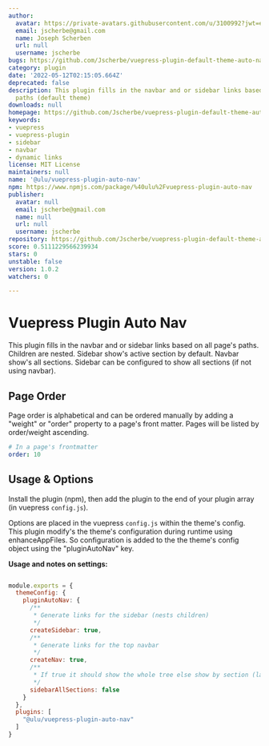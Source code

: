 ```yaml
---
author:
  avatar: https://private-avatars.githubusercontent.com/u/3100992?jwt=eyJhbGciOiJIUzI1NiIsInR5cCI6IkpXVCJ9.eyJpc3MiOiJnaXRodWIuY29tIiwiYXVkIjoicmF3LmdpdGh1YnVzZXJjb250ZW50LmNvbSIsImtleSI6ImtleTEiLCJleHAiOjE3MzQ2NzE0NjAsIm5iZiI6MTczNDY3MDI2MCwicGF0aCI6Ii91LzMxMDA5OTIifQ.lbYPkQFRXgIWMKk2Jpv6nYVKZ3Xl8E8nN5DBntHX4uo&v=4
  email: jscherbe@gmail.com
  name: Joseph Scherben
  url: null
  username: jscherbe
bugs: https://github.com/Jscherbe/vuepress-plugin-default-theme-auto-nav/issues
category: plugin
date: '2022-05-12T02:15:05.664Z'
deprecated: false
description: This plugin fills in the navbar and or sidebar links based on all page's
  paths (default theme)
downloads: null
homepage: https://github.com/Jscherbe/vuepress-plugin-default-theme-auto-nav#readme
keywords:
- vuepress
- vuepress-plugin
- sidebar
- navbar
- dynamic links
license: MIT License
maintainers: null
name: '@ulu/vuepress-plugin-auto-nav'
npm: https://www.npmjs.com/package/%40ulu%2Fvuepress-plugin-auto-nav
publisher:
  avatar: null
  email: jscherbe@gmail.com
  name: null
  url: null
  username: jscherbe
repository: https://github.com/Jscherbe/vuepress-plugin-default-theme-auto-nav
score: 0.5111229566239934
stars: 0
unstable: false
version: 1.0.2
watchers: 0

---
```


# Vuepress Plugin Auto Nav

This plugin fills in the navbar and or sidebar links based on all page's paths. Children are nested. Sidebar show's active section by default. Navbar show's all sections. Sidebar can be configured to show all sections (if not using navbar).

## Page Order

Page order is alphabetical and can be ordered manually by adding a "weight" or "order" property to a page's front matter. Pages will be listed by order/weight ascending.

```yaml
# In a page's frontmatter
order: 10
```

## Usage & Options

Install the plugin (npm), then add the plugin to the end of your plugin array (in vuepress `config.js`).

Options are placed in the vuepress `config.js` within the theme's config. This plugin modify's the theme's configuration during runtime using enhanceAppFiles. So configuration is added to the the theme's config object using the "pluginAutoNav" key.

**Usage and notes on settings:**

``` js

module.exports = {
  themeConfig: {
    pluginAutoNav: {
      /**
       * Generate links for the sidebar (nests children)
       */
      createSidebar: true,
      /**
       * Generate links for the top navbar
       */
      createNav: true,
      /**
       * If true it should show the whole tree else show by section (landing page)
       */
      sidebarAllSections: false
    }
  },
  plugins: [
    "@ulu/vuepress-plugin-auto-nav"
  ]
}

```